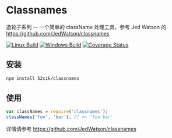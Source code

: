 # Classnames

造轮子系列 -- 一个简单的 className 处理工具，参考 Jed Watson 的 https://github.com/JedWatson/classnames

[![Linux Build][travis-image]][travis-url] [![Windows Build][appveyor-image]][appveyor-url] [![Coverage Status][coveralls-image]][coveralls-url]

## 安装

```sh
npm install 52cik/classnames
```

## 使用

```js
var classNames = require('classnames');
classNames('foo', 'bar'); // => 'foo bar'
```

详情请参考 https://github.com/JedWatson/classnames


[travis-url]: https://travis-ci.org/52cik/classnames
[travis-image]: https://img.shields.io/travis/52cik/classnames/master.svg?label=linux

[appveyor-url]: https://ci.appveyor.com/project/52cik/classnames
[appveyor-image]: https://img.shields.io/appveyor/ci/52cik/classnames/master.svg?label=windows

[coveralls-url]:https://coveralls.io/github/52cik/classnames?branch=master
[coveralls-image]:https://coveralls.io/repos/52cik/classnames/badge.svg?branch=master&service=github
